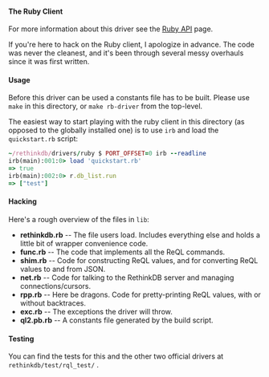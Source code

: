 #### The Ruby Client

For more information about this driver see the [Ruby API](http://www.rethinkdb.com/api/ruby/) page.

If you're here to hack on the Ruby client, I apologize in advance.
The code was never the cleanest, and it's been through several messy
overhauls since it was first written.

#### Usage

Before this driver can be used a constants file has to be built. Please
use `make` in this directory, or `make rb-driver` from the top-level.

The easiest way to start playing with the ruby client in this
directory (as opposed to the globally installed one) is to use `irb`
and load the `quickstart.rb` script:

```rb
~/rethinkdb/drivers/ruby $ PORT_OFFSET=0 irb --readline
irb(main):001:0> load 'quickstart.rb'
=> true
irb(main):002:0> r.db_list.run
=> ["test"]
```

#### Hacking

Here's a rough overview of the files in `lib`:
* **rethinkdb.rb** -- The file users load.  Includes everything else
    and holds a little bit of wrapper convenience code.
* **func.rb** -- The code that implements all the ReQL commands.
* **shim.rb** -- Code for constructing ReQL values, and for converting
    ReQL values to and from JSON.
* **net.rb** -- Code for talking to the RethinkDB server and managing
    connections/cursors.
* **rpp.rb** -- Here be dragons.  Code for pretty-printing ReQL
    values, with or without backtraces.
* **exc.rb** -- The exceptions the driver will throw.
* **ql2.pb.rb** -- A constants file generated by the build script.

#### Testing

You can find the tests for this and the other two official drivers at
`rethinkdb/test/rql_test/` .
